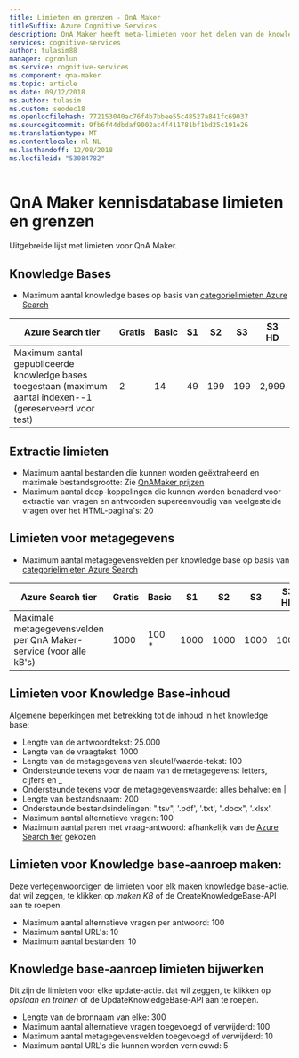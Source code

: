 ```yaml
---
title: Limieten en grenzen - QnA Maker
titleSuffix: Azure Cognitive Services
description: QnA Maker heeft meta-limieten voor het delen van de knowledge base en de service. Het is belangrijk dat u uw knowledge base binnen de grenzen om te testen en publiceren.
services: cognitive-services
author: tulasim88
manager: cgronlun
ms.service: cognitive-services
ms.component: qna-maker
ms.topic: article
ms.date: 09/12/2018
ms.author: tulasim
ms.custom: seodec18
ms.openlocfilehash: 772153040ac76f4b7bbee55c48527a841fc69037
ms.sourcegitcommit: 9fb6f44dbdaf9002ac4f411781bf1bd25c191e26
ms.translationtype: MT
ms.contentlocale: nl-NL
ms.lasthandoff: 12/08/2018
ms.locfileid: "53084782"
---
```

# <a name="qna-maker-knowledge-base-limits-and-boundaries"></a>QnA Maker kennisdatabase limieten en grenzen
Uitgebreide lijst met limieten voor QnA Maker.

## <a name="knowledge-bases"></a>Knowledge Bases

* Maximum aantal knowledge bases op basis van [categorielimieten Azure Search](https://docs.microsoft.com/azure/search/search-limits-quotas-capacity)

|**Azure Search tier** | **Gratis** | **Basic** |**S1** | **S2**| **S3** |**S3 HD**|
|---|---|---|---|---|---|----|
|Maximum aantal gepubliceerde knowledge bases toegestaan (maximum aantal indexen--1 (gereserveerd voor test)|2|14|49|199|199|2,999|

## <a name="extraction-limits"></a>Extractie limieten
* Maximum aantal bestanden die kunnen worden geëxtraheerd en maximale bestandsgrootte: Zie [QnAMaker prijzen](https://azure.microsoft.com/pricing/details/cognitive-services/qna-maker/)
* Maximum aantal deep-koppelingen die kunnen worden benaderd voor extractie van vragen en antwoorden supereenvoudig van veelgestelde vragen over het HTML-pagina's: 20

## <a name="metadata-limits"></a>Limieten voor metagegevens
* Maximum aantal metagegevensvelden per knowledge base op basis van [categorielimieten Azure Search](https://docs.microsoft.com/azure/search/search-limits-quotas-capacity)

|**Azure Search tier** | **Gratis** | **Basic** |**S1** | **S2**| **S3** |**S3 HD**|
|---|---|---|---|---|---|----|
|Maximale metagegevensvelden per QnA Maker-service (voor alle kB's)|1000|100 *|1000|1000|1000|1000|

## <a name="knowledge-base-content-limits"></a>Limieten voor Knowledge Base-inhoud
Algemene beperkingen met betrekking tot de inhoud in het knowledge base:
* Lengte van de antwoordtekst: 25.000
* Lengte van de vraagtekst: 1000
* Lengte van de metagegevens van sleutel/waarde-tekst: 100
* Ondersteunde tekens voor de naam van de metagegevens: letters, cijfers en _  
* Ondersteunde tekens voor de metagegevenswaarde: alles behalve: en | 
* Lengte van bestandsnaam: 200
* Ondersteunde bestandsindelingen: ".tsv", '.pdf', '.txt', ".docx", '.xlsx'.
* Maximum aantal alternatieve vragen: 100
* Maximum aantal paren met vraag-antwoord: afhankelijk van de [Azure Search tier](https://docs.microsoft.com/azure/search/search-limits-quotas-capacity#document-limits) gekozen 

## <a name="create-knowledge-base-call-limits"></a>Limieten voor Knowledge base-aanroep maken:
Deze vertegenwoordigen de limieten voor elk maken knowledge base-actie. dat wil zeggen, te klikken op *maken KB* of de CreateKnowledgeBase-API aan te roepen.
* Maximum aantal alternatieve vragen per antwoord: 100
* Maximum aantal URL's: 10
* Maximum aantal bestanden: 10

## <a name="update-knowledge-base-call-limits"></a>Knowledge base-aanroep limieten bijwerken
Dit zijn de limieten voor elke update-actie. dat wil zeggen, te klikken op *opslaan en trainen* of de UpdateKnowledgeBase-API aan te roepen.
* Lengte van de bronnaam van elke: 300
* Maximum aantal alternatieve vragen toegevoegd of verwijderd: 100
* Maximum aantal metagegevensvelden toegevoegd of verwijderd: 10
* Maximum aantal URL's die kunnen worden vernieuwd: 5
